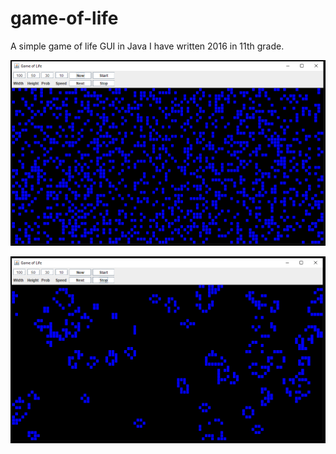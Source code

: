 # game-of-life
 A simple game of life GUI in Java I have written 2016 in 11th grade. 

![alt text](https://github.com/BjoernLuig/game-of-life/blob/main/example1.PNG?raw=true)

![alt text](https://github.com/BjoernLuig/game-of-life/blob/main/example2.PNG?raw=true)
